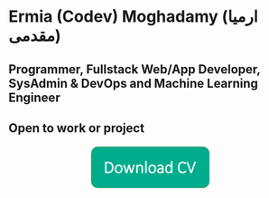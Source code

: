 # Ermia (Codev) Moghadamy (ارمیا مقدمی)
## Programmer, Fullstack Web/App Developer, SysAdmin & DevOps and Machine Learning Engineer

## Open to work or project

<div align="center">
  <a href="resume.pdf" align="center">
    <img align="center" height="80" src="https://raw.githubusercontent.com/aerogluMU/aerogluMU/main/src/CV_Button_v5.png">
  </a>
</div>

